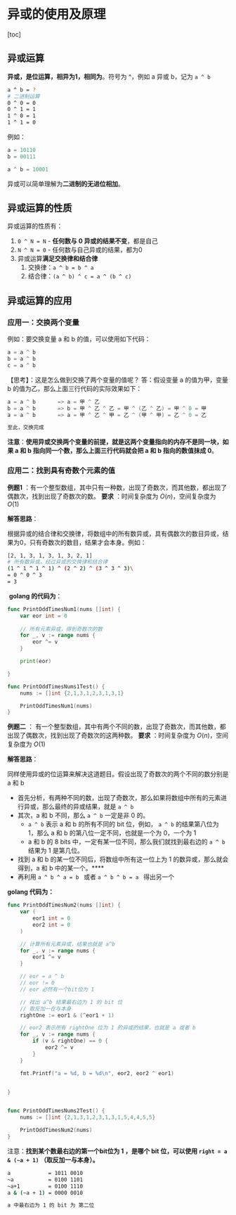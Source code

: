 # 	**异或的使用及原理**

[toc]

## 异或运算



**异或，是位运算，相异为1，相同为**。符号为 ^，例如 a 异或 b，记为 `a ^ b`

```bash
a ^ b = ?
# 二进制运算
0 ^ 0 = 0
0 ^ 1 = 1
1 ^ 0 = 1
1 ^ 1 = 0
```

例如：

```go
a = 10110
b = 00111

a ^ b = 10001
```

异或可以简单理解为**二进制的无进位相加**。



## 异或运算的性质



异或运算的性质有：

1. `0 ^ N = N` - **任何数与 0 异或的结果不变**，都是自己
2. `N ^ N = 0` - 任何数与自己异或的结果，都为0
3. 异或运算**满足交换律和结合律**
    1. 交换律：`a ^ b = b ^ a`
    2. 结合律：`(a ^ b) ^ c = a ^ (b ^ c)`



## 异或运算的应用



### 应用一：交换两个变量



例如：要交换变量 a 和 b 的值，可以使用如下代码：

```go
a = a ^ b
b = a ^ b
c = a ^ b
```

【思考】：这是怎么做到交换了两个变量的值呢？
答：假设变量 a 的值为甲，变量 b 的值为乙，那么上面三行代码的实际效果如下：

```go
a = a ^ b		=> a = 甲 ^ 乙
b = a ^ b		=> b = 甲 ^ 乙 ^ 乙 = 甲 ^ (乙 ^ 乙) = 甲 ^ 0 = 甲
a = a ^ b		=> a = 甲 ^ 乙 ^ 甲 = 乙 ^ (甲 ^ 甲) = 乙 ^ 0 = 乙

至此，交换完成
```

**注意**：**使用异或交换两个变量的前提，就是这两个变量指向的内存不是同一块，如果 a 和 b 指向同一个数，那么上面三行代码就会把 a 和 b 指向的数值抹成 0**。



### 应用二：找到具有奇数个元素的值



**例题1** ：有一个整型数组，其中只有一种数，出现了奇数次，而其他数，都出现了偶数次，找到出现了奇数次的数。
**要求**	：时间复杂度为 $O(n)$，空间复杂度为 $O(1)$

**解答思路**：

​	根据异或的结合律和交换律，将数组中的所有数异或，具有偶数次的数目异或，结果为0，只有奇数次的数目，结果才会本身。例如：

```bash
[2, 1, 3, 1, 3, 1, 3, 2, 1]
# 所有数异或，经过异或的交换律和结合律
(1 ^ 1 ^ 1 ^ 1) ^ (2 ^ 2) ^ (3 ^ 3 ^ 3)\
= 0 ^ 0 ^ 3
= 3
```

​	**golang 的代码为**：

```go
func PrintOddTimesNum1(nums []int) {
	var eor int = 0
	
	// 所有元素异或，得到奇数次的数
	for _, v := range nums {
		eor ^= v
	}

	print(eor)

}

func PrintOddTimesNums1Test() {
	nums := []int {2,1,3,1,2,3,1,3,1}

	PrintOddTimesNum1(nums)
}
```

**例题二** ： 有一个整型数组，其中有两个不同的数，出现了奇数次，而其他数，都出现了偶数次，找到出现了奇数次的这两种数。
**要求**	：时间复杂度为 $O(n)$，空间复杂度为 $O(1)$

**解答思路**：

同样使用异或的位运算来解决这道题目。假设出现了奇数次的两个不同的数分别是 a 和 b

- 首先分析，有两种不同的数，出现了奇数次，那么如果将数组中所有的元素进行异或，那么最终的异或结果，就是 `a ^ b`
- 其次，a 和 b 不同，那么 `a ^ b` 一定是非 0 的。
    -  `a ^ b` 表示 a 和 b 的所有不同的 bit 位，例如， `a ^ b` 的结果第八位为 1，那么 a 和 b 的第八位一定不同，也就是一个为 0，一个为 1
    -  a 和 b 的 8 bits 中，一定有某一位不同，那么我们就找到最右边的  `a ^ b` 结果为 1 是第几位。
- 找到 a 和 b 的某一位不同后，将数组中所有这一位上为 1 的数异或，那么就会得到，a 和 b 中的某一个。****
- 再利用  `a ^ b ^ a = b ` 或者 `a ^ b ^ b = a ` 得出另一个 

**golang 代码为：**

```go
func PrintOddTimesNum2(nums []int) {
	var (
		eor1 int = 0
		eor2 int = 0
	)

	// 计算所有元素异或，结果也就是 a^b
	for _, v := range nums {
		eor1 ^= v
	}

	// eor = a ^ b
	// eor != 0
	// eor 必然有一个bit位为 1

	// 找出 a^b 结果最右边为 1 的 bit 位
	// 取反加一在与本身
	rightOne := eor1 & (^eor1 + 1)

	// eor2 表示所有 rightOne 位为 1 的异或的结果，也就是 a 或者 b
	for _, v := range nums {
		if (v & rightOne) == 0 {
			eor2 ^= v
		}
	}

	fmt.Printf("a = %d, b = %d\n", eor2, eor2 ^ eor1)


}


func PrintOddTimesNums2Test() {
	nums := []int {2,1,3,1,2,3,1,3,1,5,4,4,5,5}

	PrintOddTimesNum2(nums)
}
```

注意：**找到某个数最右边的第一个bit位为 1 ，是哪个 bit 位，可以使用 `right = a & (~a + 1)` （取反加一与本身）。**

```bash
a 			 = 1011 0010
~a 		   	 = 0100 1101
~a+1 		 = 0100 1110
a & (~a + 1) = 0000 0010

a 中最右边为 1 的 bit 为 第二位
```

